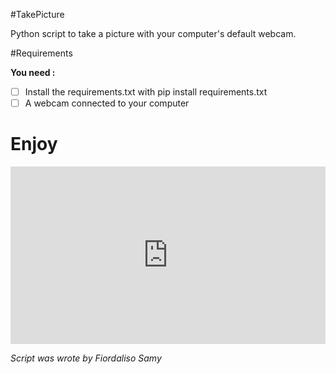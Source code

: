 #TakePicture

Python script to take a picture with your computer's default webcam.

#Requirements

**You need :**

- [ ] Install the requirements.txt with pip install requirements.txt
- [ ] A webcam connected to your computer

# Enjoy

<div style="width:100%"><div style="height:0;padding-bottom:56.25%;position:relative;width:100%"><iframe allowfullscreen="" frameBorder="0" height="100%" src="https://giphy.com/embed/jUVVnOUypdrxVS9yj8/video" style="left:0;position:absolute;top:0" width="100%"></iframe></div></div>

_Script was wrote by Fiordaliso Samy_